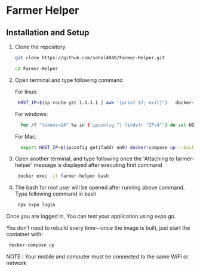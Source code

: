 # Farmer Helper

## Installation and Setup

1. Clone the repository

   ```bash
   git clone https://github.com/sohel4040/Farmer-Helper.git 
   ```

   ```bash
   cd Farmer-Helper
   ```


2. Open terminal and type following command

   For linux:
   
   ```bash
    HOST_IP=$(ip route get 1.1.1.1 | awk '{print $7; exit}')   docker-compose up --build
   ```

   For windows:

   ```bash
     for /f "tokens=14" %a in ('ipconfig ^| findstr "IPv4"') do set HOST_IP=%a docker-compose up --build
   ```

   For Mac:

   ```bash
     export HOST_IP=$(ipconfig getifaddr en0) docker-compose up --build
   ```
   
4. Open another terminal, and type following once the 'Attaching to farmer-helper' message is displayed after executing first command

   ```bash
    docker exec -it farmer-helper bash
   ```
   
5. The bash for root user will be opened after running above command. Type following command in bash

   ```bash
    npx expo login
   ```

Once you are logged in, You can test your application using expo go.

You don’t need to rebuild every time—once the image is built, just start the container with:

   ```bash
    docker-compose up
   ```

NOTE : Your mobile and computer must be connected to the same WiFI or network

